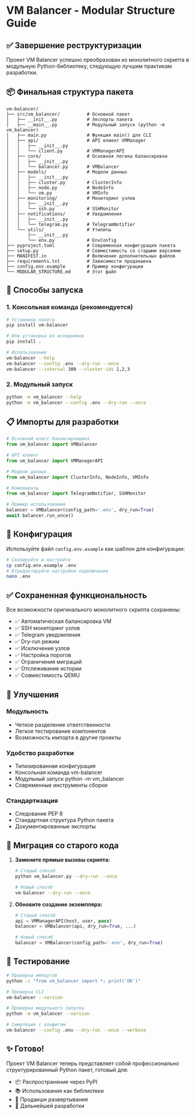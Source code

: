 # VM Balancer - Modular Structure Guide

## ✅ Завершение реструктуризации

Проект VM Balancer успешно преобразован из монолитного скрипта в модульную Python-библиотеку, следующую лучшим практикам разработки.

## 📦 Финальная структура пакета

```
vm-balancer/
├── src/vm_balancer/          # Основной пакет
│   ├── __init__.py           # Экспорты пакета
│   ├── __main__.py           # Модульный запуск (python -m vm_balancer)
│   ├── main.py               # Функция main() для CLI
│   ├── api/                  # API клиент VMManager
│   │   ├── __init__.py
│   │   └── client.py         # VMManagerAPI
│   ├── core/                 # Основная логика балансировки
│   │   ├── __init__.py
│   │   └── balancer.py       # VMBalancer
│   ├── models/               # Модели данных
│   │   ├── __init__.py
│   │   ├── cluster.py        # ClusterInfo
│   │   ├── node.py           # NodeInfo
│   │   └── vm.py             # VMInfo
│   ├── monitoring/           # Мониторинг узлов
│   │   ├── __init__.py
│   │   └── ssh.py            # SSHMonitor
│   ├── notifications/        # Уведомления
│   │   ├── __init__.py
│   │   └── telegram.py       # TelegramNotifier
│   └── utils/                # Утилиты
│       ├── __init__.py
│       └── env.py            # EnvConfig
├── pyproject.toml            # Современная конфигурация пакета
├── setup.py                  # Совместимость со старыми версиями
├── MANIFEST.in               # Включение дополнительных файлов
├── requirements.txt          # Зависимости продакшена
├── config.env.example        # Пример конфигурации
└── MODULAR_STRUCTURE.md      # Этот файл
```

## 🚀 Способы запуска

### 1. Консольная команда (рекомендуется)
```bash
# Установка пакета
pip install vm-balancer

# Или установка из исходников
pip install .

# Использование
vm-balancer --help
vm-balancer --config .env --dry-run --once
vm-balancer --interval 300 --cluster-ids 1,2,3
```

### 2. Модульный запуск
```bash
python -m vm_balancer --help
python -m vm_balancer --config .env --dry-run --once
```

## 📋 Импорты для разработки

```python
# Основной класс балансировщика
from vm_balancer import VMBalancer

# API клиент
from vm_balancer import VMManagerAPI

# Модели данных
from vm_balancer import ClusterInfo, NodeInfo, VMInfo

# Компоненты
from vm_balancer import TelegramNotifier, SSHMonitor

# Пример использования
balancer = VMBalancer(config_path='.env', dry_run=True)
await balancer.run_once()
```

## 🔧 Конфигурация

Используйте файл `config.env.example` как шаблон для конфигурации:

```bash
# Скопируйте и настройте
cp config.env.example .env
# Отредактируйте настройки подключения
nano .env
```

## ✅ Сохраненная функциональность

Все возможности оригинального монолитного скрипта сохранены:

- ✅ Автоматическая балансировка VM
- ✅ SSH мониторинг узлов
- ✅ Telegram уведомления
- ✅ Dry-run режим
- ✅ Исключение узлов
- ✅ Настройка порогов
- ✅ Ограничения миграций
- ✅ Отслеживание истории
- ✅ Совместимость QEMU

## 🎁 Улучшения

### Модульность
- Четкое разделение ответственности
- Легкое тестирование компонентов
- Возможность импорта в другие проекты

### Удобство разработки
- Типизированная конфигурация
- Консольная команда vm-balancer
- Модульный запуск python -m vm_balancer
- Современные инструменты сборки

### Стандартизация
- Следование PEP 8
- Стандартная структура Python пакета
- Документированные экспорты

## 🔄 Миграция со старого кода

1. **Замените прямые вызовы скрипта:**
   ```bash
   # Старый способ
   python vm_balancer.py --dry-run --once
   
   # Новый способ
   vm-balancer --dry-run --once
   ```

2. **Обновите создание экземпляра:**
   ```python
   # Старый способ
   api = VMManagerAPI(host, user, pass)
   balancer = VMBalancer(api, dry_run=True, ...)
   
   # Новый способ
   balancer = VMBalancer(config_path='.env', dry_run=True)
   ```

## 🧪 Тестирование

```bash
# Проверка импортов
python -c "from vm_balancer import *; print('OK')"

# Проверка CLI
vm-balancer --version

# Проверка модульного запуска  
python -m vm_balancer --version

# Симуляция с конфигом
vm-balancer --config .env --dry-run --once --verbose
```

## ✨ Готово!

Проект VM Balancer теперь представляет собой профессионально структурированный Python пакет, готовый для:

- 📦 Распространения через PyPI
- 📚 Использования как библиотеки  
- 🚀 Продакшн развертывания
- 🔧 Дальнейшей разработки
